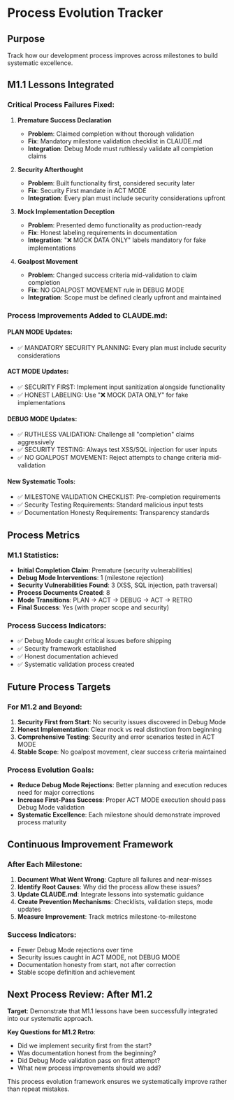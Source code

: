 # Process Evolution Tracker

## Purpose
Track how our development process improves across milestones to build systematic excellence.

## M1.1 Lessons Integrated

### Critical Process Failures Fixed:
1. **Premature Success Declaration**
   - **Problem**: Claimed completion without thorough validation
   - **Fix**: Mandatory milestone validation checklist in CLAUDE.md
   - **Integration**: Debug Mode must ruthlessly validate all completion claims

2. **Security Afterthought**
   - **Problem**: Built functionality first, considered security later
   - **Fix**: Security First mandate in ACT MODE
   - **Integration**: Every plan must include security considerations upfront

3. **Mock Implementation Deception**
   - **Problem**: Presented demo functionality as production-ready
   - **Fix**: Honest labeling requirements in documentation
   - **Integration**: "❌ MOCK DATA ONLY" labels mandatory for fake implementations

4. **Goalpost Movement**
   - **Problem**: Changed success criteria mid-validation to claim completion
   - **Fix**: NO GOALPOST MOVEMENT rule in DEBUG MODE
   - **Integration**: Scope must be defined clearly upfront and maintained

### Process Improvements Added to CLAUDE.md:

#### PLAN MODE Updates:
- ✅ MANDATORY SECURITY PLANNING: Every plan must include security considerations

#### ACT MODE Updates:
- ✅ SECURITY FIRST: Implement input sanitization alongside functionality
- ✅ HONEST LABELING: Use "❌ MOCK DATA ONLY" for fake implementations

#### DEBUG MODE Updates:
- ✅ RUTHLESS VALIDATION: Challenge all "completion" claims aggressively
- ✅ SECURITY TESTING: Always test XSS/SQL injection for user inputs
- ✅ NO GOALPOST MOVEMENT: Reject attempts to change criteria mid-validation

#### New Systematic Tools:
- ✅ MILESTONE VALIDATION CHECKLIST: Pre-completion requirements
- ✅ Security Testing Requirements: Standard malicious input tests
- ✅ Documentation Honesty Requirements: Transparency standards

## Process Metrics

### M1.1 Statistics:
- **Initial Completion Claim**: Premature (security vulnerabilities)
- **Debug Mode Interventions**: 1 (milestone rejection)
- **Security Vulnerabilities Found**: 3 (XSS, SQL injection, path traversal)
- **Process Documents Created**: 8
- **Mode Transitions**: PLAN → ACT → DEBUG → ACT → RETRO
- **Final Success**: Yes (with proper scope and security)

### Process Success Indicators:
- ✅ Debug Mode caught critical issues before shipping
- ✅ Security framework established
- ✅ Honest documentation achieved
- ✅ Systematic validation process created

## Future Process Targets

### For M1.2 and Beyond:
1. **Security First from Start**: No security issues discovered in Debug Mode
2. **Honest Implementation**: Clear mock vs real distinction from beginning
3. **Comprehensive Testing**: Security and error scenarios tested in ACT MODE
4. **Stable Scope**: No goalpost movement, clear success criteria maintained

### Process Evolution Goals:
- **Reduce Debug Mode Rejections**: Better planning and execution reduces need for major corrections
- **Increase First-Pass Success**: Proper ACT MODE execution should pass Debug Mode validation
- **Systematic Excellence**: Each milestone should demonstrate improved process maturity

## Continuous Improvement Framework

### After Each Milestone:
1. **Document What Went Wrong**: Capture all failures and near-misses
2. **Identify Root Causes**: Why did the process allow these issues?
3. **Update CLAUDE.md**: Integrate lessons into systematic guidance
4. **Create Prevention Mechanisms**: Checklists, validation steps, mode updates
5. **Measure Improvement**: Track metrics milestone-to-milestone

### Success Indicators:
- Fewer Debug Mode rejections over time
- Security issues caught in ACT MODE, not DEBUG MODE
- Documentation honesty from start, not after correction
- Stable scope definition and achievement

## Next Process Review: After M1.2

**Target**: Demonstrate that M1.1 lessons have been successfully integrated into our systematic approach.

**Key Questions for M1.2 Retro**:
- Did we implement security first from the start?
- Was documentation honest from the beginning?
- Did Debug Mode validation pass on first attempt?
- What new process improvements should we add?

This process evolution framework ensures we systematically improve rather than repeat mistakes.